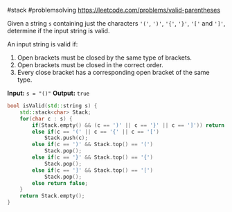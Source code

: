 #stack #problemsolving 
https://leetcode.com/problems/valid-parentheses

Given a string `s` containing just the characters `'('`, `')'`, `'{'`, `'}'`, `'['` and `']'`, determine if the input string is valid.

An input string is valid if:

1. Open brackets must be closed by the same type of brackets.
2. Open brackets must be closed in the correct order.
3. Every close bracket has a corresponding open bracket of the same type.

**Input:** `s = "()"`
**Output:** `true`

```cpp title:solution folded:true
bool isValid(std::string s) {
	std::stack<char> Stack;
	for(char c : s) {
		if(Stack.empty() && (c == ')' || c == '}' || c == ']')) return false;
		else if(c == '(' || c == '{' || c == '[') 
			Stack.push(c);
		else if(c == ')' && Stack.top() == '(') 
			Stack.pop();
		else if(c == '}' && Stack.top() == '{') 
			Stack.pop();
		else if(c == ']' && Stack.top() == '[') 
			Stack.pop();
		else return false;
	}
	return Stack.empty();
}
```